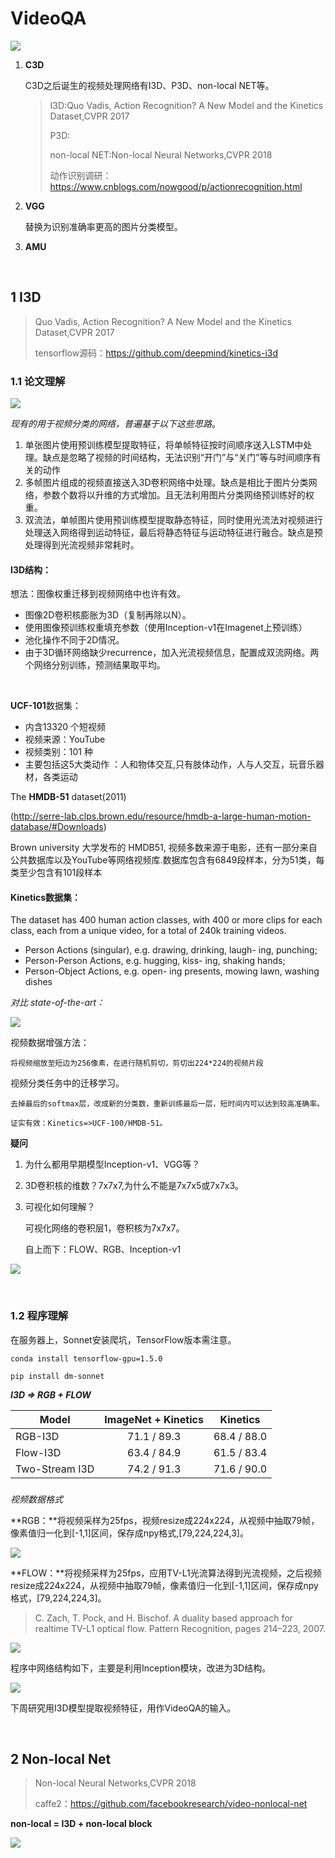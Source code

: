 # VideoQA

![](./3.PNG)

1. **C3D**  

   C3D之后诞生的视频处理网络有I3D、P3D、non-local NET等。

   > I3D:Quo Vadis, Action Recognition? A New Model and the Kinetics Dataset,CVPR 2017
   >
   > P3D:
   >
   > non-local NET:Non-local Neural Networks,CVPR 2018
   >
   > 动作识别调研：https://www.cnblogs.com/nowgood/p/actionrecognition.html

2. **VGG**

   替换为识别准确率更高的图片分类模型。

3. **AMU**

&nbsp;

## 1  I3D

> Quo Vadis, Action Recognition? A New Model and the Kinetics Dataset,CVPR 2017
>
> tensorflow源码：https://github.com/deepmind/kinetics-i3d

### 1.1  论文理解

![](./4.PNG)

*现有的用于视频分类的网络，普遍基于以下这些思路*。

1. 单张图片使用预训练模型提取特征，将单帧特征按时间顺序送入LSTM中处理。缺点是忽略了视频的时间结构，无法识别“开门”与“关门”等与时间顺序有关的动作
2. 多帧图片组成的视频直接送入3D卷积网络中处理。缺点是相比于图片分类网络，参数个数将以升维的方式增加。且无法利用图片分类网络预训练好的权重。
3. 双流法，单帧图片使用预训练模型提取静态特征，同时使用光流法对视频进行处理送入网络得到运动特征，最后将静态特征与运动特征进行融合。缺点是预处理得到光流视频非常耗时。



#### I3D结构：

想法：图像权重迁移到视频网络中也许有效。

- 图像2D卷积核膨胀为3D（复制再除以N）。
- 使用图像预训练权重填充参数（使用Inception-v1在Imagenet上预训练）
- 池化操作不同于2D情况。
- 由于3D循环网络缺少recurrence，加入光流视频信息，配置成双流网络。两个网络分别训练，预测结果取平均。

&nbsp;

**UCF-101**数据集：

- 内含13320 个短视频
- 视频来源：YouTube
- 视频类别：101 种
- 主要包括这5大类动作 ：人和物体交互,只有肢体动作，人与人交互，玩音乐器材，各类运动

The **HMDB-51** dataset(2011)

 (http://serre-lab.clps.brown.edu/resource/hmdb-a-large-human-motion-database/#Downloads) 

Brown university 大学发布的 HMDB51, 视频多数来源于电影，还有一部分来自公共数据库以及YouTube等网络视频库.数据库包含有6849段样本，分为51类，每类至少包含有101段样本



#### **Kinetics**数据集：

The dataset has 400 human action classes, with 400 or more clips for each class, each from a unique video, for a total of 240k training videos. 

- Person Actions (singular), e.g. drawing, drinking, laugh- ing, punching; 
- Person-Person Actions, e.g. hugging, kiss- ing, shaking hands; 
- Person-Object Actions, e.g. open- ing presents, mowing lawn, washing dishes





*对比 state-of-the-art：*

![](./6.JPG)

视频数据增强方法：

	将视频缩放至短边为256像素，在进行随机剪切，剪切出224*224的视频片段

视频分类任务中的迁移学习。

	去掉最后的softmax层，改成新的分类数，重新训练最后一层，短时间内可以达到较高准确率。

	证实有效：Kinetics=>UCF-100/HMDB-51。

**疑问**

1. 为什么都用早期模型Inception-v1、VGG等？

2. 3D卷积核的维数？7x7x7,为什么不能是7x7x5或7x7x3。

3. 可视化如何理解？

   可视化网络的卷积层1，卷积核为7x7x7。

   自上而下：FLOW、RGB、Inception-v1

![](./5.PNG)


&nbsp;


### 1.2 程序理解

在服务器上，Sonnet安装爬坑，TensorFlow版本需注意。

```
conda install tensorflow-gpu=1.5.0

pip install dm-sonnet
```

***I3D  =>  RGB + FLOW***

| Model          | ImageNet + Kinetics | Kinetics    |
| -------------- | :-----------------: | ----------- |
| RGB-I3D        |     71.1 / 89.3     | 68.4 / 88.0 |
| Flow-I3D       |     63.4 / 84.9     | 61.5 / 83.4 |
| Two-Stream I3D |     74.2 / 91.3     | 71.6 / 90.0 |

### 

*视频数据格式*

**RGB：**将视频采样为25fps，视频resize成224x224，从视频中抽取79帧，像素值归一化到[-1,1]区间，保存成npy格式,[79,224,224,3]。

![](./2.gif)

**FLOW：**将视频采样为25fps，应用TV-L1光流算法得到光流视频，之后视频resize成224x224，从视频中抽取79帧，像素值归一化到[-1,1]区间，保存成npy格式，[79,224,224,3]。

> C. Zach, T. Pock, and H. Bischof. A duality based approach for realtime TV-L1 optical flow. Pattern Recognition, pages 214–223, 2007.

![](./1.gif)



程序中网络结构如下，主要是利用Inception模块，改进为3D结构。

![](./8.JPG)

下周研究用I3D模型提取视频特征，用作VideoQA的输入。

&nbsp;

## 2  Non-local Net

> Non-local Neural Networks,CVPR 2018
>
> caffe2：https://github.com/facebookresearch/video-nonlocal-net

**non-local = I3D + non-local block**

![](./7.JPG)

